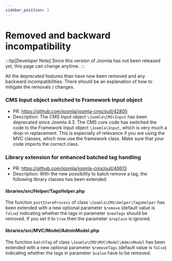 ```yaml
---
sidebar_position: 3
---
```


# Removed and backward incompatibility

:::tip[Developer Note]
  Since this version of Joomla has not been released yet, this page can change anytime.
:::

All the deprecated features than have now been removed and any backward incompatibilities.
There should be an explanation of how to mitigate the removals / changes.

### CMS Input object switched to Framework Input object

- PR: https://github.com/joomla/joomla-cms/pull/42805
- Description: The CMS Input object `\Joomla\CMS\Input` has been deprecated since Joomla 4.3. The CMS core code has switched the code to the Framework Input object `\Joomla\Input`, which is very much a drop-in replacement. This is especially of relevance if you are using the MVC classes, which now use the framework class. Make sure that your code imports the correct class.

### Library extension for enhanced batched tag handling

- PR: https://github.com/joomla/joomla-cms/pull/40613
- Description: With the new possibility to batch remove a tag, the following library classes has been extended:

#### libraries/src/Helper/TagsHelper.php

The function `postStoreProcess` of class `\Joomla\CMS\Helper\TagsHelper` has been extended with a new optional parameter `$remove` (default value is `false`) indicating whether the tags in parameter `$newTags` should be removed. If you set it to `true` then the parameter `$replace` is ignored.

#### libraries/src/MVC/Model/AdminModel.php

The function `batchTag` of class `\Joomla\CMS\MVC\Model\AdminModel` has been extended with a new optional parameter `$removeTags` (default value is `false`) indicating whether the tags in parameter `$value` have to be removed.

